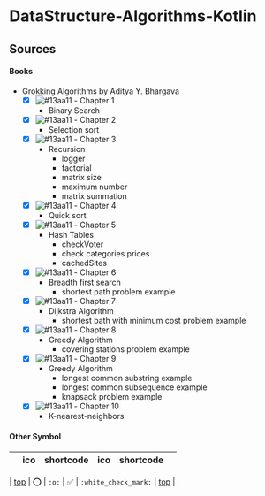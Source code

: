 # DataStructure-Algorithms-Kotlin
## Sources
#### Books
- Grokking Algorithms by Aditya Y. Bhargava
    - [x] ![#13aa11](https://via.placeholder.com/12/13aa11?text=+) - Chapter 1 
         - Binary Search
    - [x] ![#13aa11](https://via.placeholder.com/12/13aa11?text=+) - Chapter 2
        - Selection sort
    - [x] ![#13aa11](https://via.placeholder.com/12/13aa11?text=+) - Chapter 3
        - Recursion
            - logger
            - factorial
            - matrix size
            - maximum number
            - matrix summation
    - [x] ![#13aa11](https://via.placeholder.com/12/13aa11?text=+) - Chapter 4
        - Quick sort 
    - [x] ![#13aa11](https://via.placeholder.com/12/13aa11?text=+) - Chapter 5
        - Hash Tables
            - checkVoter
            - check categories prices
            - cachedSites
    - [x] ![#13aa11](https://via.placeholder.com/12/13aa11?text=+) - Chapter 6
        - Breadth first search
            - shortest path problem example
    - [x] ![#13aa11](https://via.placeholder.com/12/13aa11?text=+) - Chapter 7
        - Dijkstra Algorithm 
            - shortest path with minimum cost problem example
    - [x] ![#13aa11](https://via.placeholder.com/12/13aa11?text=+) - Chapter 8
        - Greedy Algorithm
            - covering stations problem example
    - [x] ![#13aa11](https://via.placeholder.com/12/13aa11?text=+) - Chapter 9
         - Greedy Algorithm
           - longest common substring example
           - longest common subsequence example
           - knapsack problem example
    - [x] ![#13aa11](https://via.placeholder.com/12/13aa11?text=+) - Chapter 10
         - K-nearest-neighbors



#### Other Symbol

| | ico | shortcode | ico | shortcode | |
| - | :-: | - | :-: | - | - |

| [top](#symbols) | :o: | `:o:` | :white_check_mark: | `:white_check_mark:` | [top](#table-of-contents) |